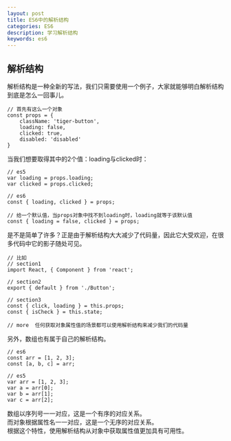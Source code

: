 ```yaml
---
layout: post
title: ES6中的解析结构
categories: ES6
description: 学习解析结构
keywords: es6
---
```


## 解析结构

解析结构是一种全新的写法，我们只需要使用一个例子，大家就能够明白解析结构到底是怎么一回事儿。

```
// 首先有这么一个对象
const props = {
    className: 'tiger-button',
    loading: false,
    clicked: true,
    disabled: 'disabled'
}
```

当我们想要取得其中的2个值：loading与clicked时：

```
// es5
var loading = props.loading;
var clicked = props.clicked;

// es6
const { loading, clicked } = props;

// 给一个默认值，当props对象中找不到loading时，loading就等于该默认值
const { loading = false, clicked } = props;
```

是不是简单了许多？正是由于解析结构大大减少了代码量，因此它大受欢迎，在很多代码中它的影子随处可见。

```
// 比如
// section1 
import React, { Component } from 'react';

// section2
export { default } from './Button';

// section3
const { click, loading } = this.props;
const { isCheck } = this.state;

// more  任何获取对象属性值的场景都可以使用解析结构来减少我们的代码量
```

另外，数组也有属于自己的解析结构。

```
// es6
const arr = [1, 2, 3];
const [a, b, c] = arr;

// es5
var arr = [1, 2, 3];
var a = arr[0];
var b = arr[1];
var c = arr[2];
```

数组以序列号一一对应，这是一个有序的对应关系。  
而对象根据属性名一一对应，这是一个无序的对应关系。  
根据这个特性，使用解析结构从对象中获取属性值更加具有可用性。



